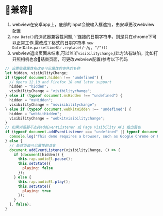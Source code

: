 # 兼容
1. webview在安卓app上，底部的input会被输入框遮挡，由安卓更改webview配置
1. `new Date()`的浏览器兼容性问题,‘-’连接的日期字符串，则是只在chrome下可以正常工作,需改成'/'格式的日期字符串  `new Date(Date.parse(timeStr.replace(/-/g, "/")))`
1. webview退出页面未结束,可以监听`visibilitychange`,(此方法有缺陷，比如打开照相机也会结束页面，可更改webview配置)参考以下代码
```js
// 设置隐藏属性和改变可见属性的事件的名称
let hidden, visibilityChange;
if (typeof document.hidden !== "undefined") {
  // Opera 12.10 and Firefox 18 and later support 
  hidden = "hidden";
  visibilityChange = "visibilitychange";
} else if (typeof document.msHidden !== "undefined") {
  hidden = "msHidden";
  visibilityChange = "msvisibilitychange";
} else if (typeof document.webkitHidden !== "undefined") {
  hidden = "webkitHidden";
  visibilityChange = "webkitvisibilitychange";
}
// 如果浏览器不支持addEventListener 或 Page Visibility API 给出警告
if (typeof document.addEventListener === "undefined" || typeof document[hidden] === "undefined") {
  console.log("This demo requires a browser, such as Google Chrome or Firefox, that supports the Page Visibility API.");
} else {
  // 处理页面可见属性的改变
  document.addEventListener(visibilityChange, () => {
    if (document[hidden]) {
      this.rap.audioEl.pause();
      this.setState({
        playing: false
      });
    } else {
      this.rap.audioEl.play();
      this.setState({
        playing: true
      });
    }
  }, false);
}
```
